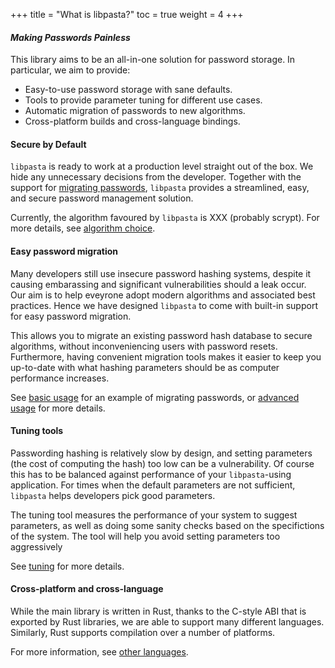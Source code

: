 +++
title = "What is libpasta?"
toc = true
weight = 4
+++

#### _Making Passwords Painless_

This library aims to be an all-in-one solution for password storage. In
particular, we aim to provide:

 - Easy-to-use password storage with sane defaults.
 - Tools to provide parameter tuning for different use cases.
 - Automatic migration of passwords to new algorithms.
 - Cross-platform builds and cross-language bindings.


#### Secure by Default

`libpasta` is ready to work at a production level straight out of the box. We
hide any unnecessary decisions from the developer. Together with the support for
[migrating passwords](#easy-password-migration), `libpasta` provides a
streamlined, easy, and secure password management solution. 

Currently, the algorithm favoured by `libpasta` is XXX (probably scrypt).
For more details, see [algorithm choice](../../technical-details/algorithm-choice).


#### Easy password migration

Many developers still use insecure password hashing systems, despite it causing
embarassing and significant vulnerabilities should a leak occur.  
Our aim is to help eveyrone adopt modern algorithms and
associated best practices. Hence we have designed `libpasta` to come with 
built-in support for easy password migration.

This allows you to migrate an existing password hash database to
secure algorithms, without inconveniencing users with password resets.
Furthermore, having convenient migration tools makes it easier to keep you
up-to-date with what hashing parameters should be as computer performance
increases.

See [basic usage](../basic-usage#password-migration) for an example of 
migrating passwords, or [advanced usage](../../advanced/migration/) for more 
details.

#### Tuning tools

Passwording hashing is relatively slow by design,
and setting parameters (the cost of computing the hash) too low can be a
vulnerability. Of course this has to be balanced against performance of your
`libpasta`-using application.
For times when the default parameters are not sufficient, `libpasta` helps
developers pick good parameters.

The tuning tool measures the performance of your system to suggest parameters,
as well as doing some sanity checks based on the specifictions of the system.
The tool will help you avoid setting parameters too aggressively 

See [tuning](../../advanced/tuning) for more details.

#### Cross-platform and cross-language

While the main library is written in Rust, thanks to the C-style ABI that is
exported by Rust libraries, we are able to support many different languages.
Similarly, Rust supports compilation over a number of platforms.

For more information, see [other languages](../../other-languages).
